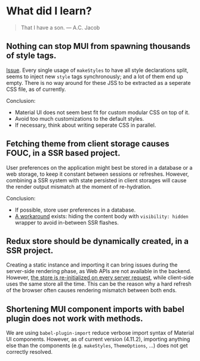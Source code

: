 # What did I learn?

> That I have a son. — A.C. Jacob

## Nothing can stop MUI from spawning thousands of style tags.

[Issue](https://github.com/mui-org/material-ui/issues/16543). Every single usage of `makeStyles` to have all style declarations split, seems to inject new `style` tags synchronously; and a lot of them end up empty. There is no way around for these JSS to be extracted as a seperate CSS file, as of currently.

Conclusion:

- Material UI does not seem best fit for custom modular CSS on top of it.
- Avoid too much customizations to the default styles.
- If necessary, think about writing seperate CSS in parallel.

## Fetching theme from client storage causes FOUC, in a SSR based project.

User preferences on the application might best be stored in a database or a web storage, to keep it constant between sessions or refreshes. However, combining a SSR system with state persisted in client storages will cause the render output mismatch at the moment of re-hydration.

Conclusion:

- If possible, store user preferences in a database.
- [A workaround](https://brianlovin.com/overthought/adding-dark-mode-with-next-js) exists: hiding the content body with `visibility: hidden` wrapper to avoid in-between SSR flashes.

## Redux store should be dynamically created, in a SSR project.

Creating a static instance and importing it can bring issues during the server-side rendering phase, as Web APIs are not available in the backend. However, [the store is re-initialized on every server request](https://github.com/vercel/next.js/tree/canary/examples/with-redux), while client-side uses the same store all the time. This can be the reason why a hard refresh of the browser often causes rendering mismatch between both ends.

## Shortening MUI component imports with babel plugin does not work with methods.

We are using `babel-plugin-import` reduce verbose import syntax of Material UI components. However, as of current version (4.11.2), importing anything else than the components (e.g. `makeStyles`, `ThemeOptions`, ...) does not get correctly resolved.
